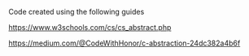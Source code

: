 Code created using the following guides

https://www.w3schools.com/cs/cs_abstract.php

https://medium.com/@CodeWithHonor/c-abstraction-24dc382a4b6f
